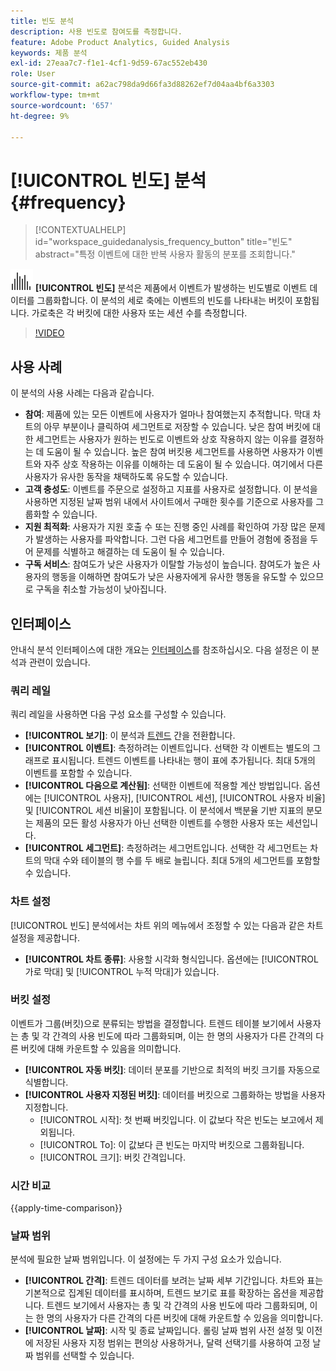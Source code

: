 ```yaml
---
title: 빈도 분석
description: 사용 빈도로 참여도를 측정합니다.
feature: Adobe Product Analytics, Guided Analysis
keywords: 제품 분석
exl-id: 27eaa7c7-f1e1-4cf1-9d59-67ac552eb430
role: User
source-git-commit: a62ac798da9d66fa3d88262ef7d04aa4bf6a3303
workflow-type: tm+mt
source-wordcount: '657'
ht-degree: 9%

---
```


# [!UICONTROL 빈도] 분석 {#frequency}

<!-- markdownlint-disable MD034 -->

>[!CONTEXTUALHELP]
>id="workspace_guidedanalysis_frequency_button"
>title="빈도"
>abstract="특정 이벤트에 대한 반복 사용자 활동의 분포를 조회합니다."

<!-- markdownlint-enable MD034 -->

![빈도](/help/assets/icons/Histogram.svg) **[!UICONTROL 빈도]** 분석은 제품에서 이벤트가 발생하는 빈도별로 이벤트 데이터를 그룹화합니다. 이 분석의 세로 축에는 이벤트의 빈도를 나타내는 버킷이 포함됩니다. 가로축은 각 버킷에 대한 사용자 또는 세션 수를 측정합니다.

>[!VIDEO](https://video.tv.adobe.com/v/3428089/?learn=on)

## 사용 사례

이 분석의 사용 사례는 다음과 같습니다.

* **참여**: 제품에 있는 모든 이벤트에 사용자가 얼마나 참여했는지 추적합니다. 막대 차트의 아무 부분이나 클릭하여 세그먼트로 저장할 수 있습니다. 낮은 참여 버킷에 대한 세그먼트는 사용자가 원하는 빈도로 이벤트와 상호 작용하지 않는 이유를 결정하는 데 도움이 될 수 있습니다. 높은 참여 버킷용 세그먼트를 사용하면 사용자가 이벤트와 자주 상호 작용하는 이유를 이해하는 데 도움이 될 수 있습니다. 여기에서 다른 사용자가 유사한 동작을 채택하도록 유도할 수 있습니다.
* **고객 충성도**: 이벤트를 주문으로 설정하고 지표를 사용자로 설정합니다. 이 분석을 사용하면 지정된 날짜 범위 내에서 사이트에서 구매한 횟수를 기준으로 사용자를 그룹화할 수 있습니다.
* **지원 최적화**: 사용자가 지원 호출 수 또는 진행 중인 사례를 확인하여 가장 많은 문제가 발생하는 사용자를 파악합니다. 그런 다음 세그먼트를 만들어 경험에 중점을 두어 문제를 식별하고 해결하는 데 도움이 될 수 있습니다.
* **구독 서비스**: 참여도가 낮은 사용자가 이탈할 가능성이 높습니다. 참여도가 높은 사용자의 행동을 이해하면 참여도가 낮은 사용자에게 유사한 행동을 유도할 수 있으므로 구독을 취소할 가능성이 낮아집니다.

## 인터페이스

안내식 분석 인터페이스에 대한 개요는 [인터페이스](../overview.md#interface)를 참조하십시오. 다음 설정은 이 분석과 관련이 있습니다.

### 쿼리 레일

쿼리 레일을 사용하면 다음 구성 요소를 구성할 수 있습니다.

* **[!UICONTROL 보기]**: 이 분석과 [트렌드](trends.md) 간을 전환합니다.
* **[!UICONTROL 이벤트]**: 측정하려는 이벤트입니다. 선택한 각 이벤트는 별도의 그래프로 표시됩니다. 트렌드 이벤트를 나타내는 행이 표에 추가됩니다. 최대 5개의 이벤트를 포함할 수 있습니다.
* **[!UICONTROL 다음으로 계산됨]**: 선택한 이벤트에 적용할 계산 방법입니다. 옵션에는 [!UICONTROL 사용자], [!UICONTROL 세션], [!UICONTROL 사용자 비율] 및 [!UICONTROL 세션 비율]이 포함됩니다. 이 분석에서 백분율 기반 지표의 분모는 제품의 모든 활성 사용자가 아닌 선택한 이벤트를 수행한 사용자 또는 세션입니다.
* **[!UICONTROL 세그먼트]**: 측정하려는 세그먼트입니다. 선택한 각 세그먼트는 차트의 막대 수와 테이블의 행 수를 두 배로 늘립니다. 최대 5개의 세그먼트를 포함할 수 있습니다.

### 차트 설정

[!UICONTROL 빈도] 분석에서는 차트 위의 메뉴에서 조정할 수 있는 다음과 같은 차트 설정을 제공합니다.

* **[!UICONTROL 차트 종류]**: 사용할 시각화 형식입니다. 옵션에는 [!UICONTROL 가로 막대] 및 [!UICONTROL 누적 막대]가 있습니다.

### 버킷 설정

이벤트가 그룹(버킷)으로 분류되는 방법을 결정합니다. 트렌드 테이블 보기에서 사용자는 총 및 각 간격의 사용 빈도에 따라 그룹화되며, 이는 한 명의 사용자가 다른 간격의 다른 버킷에 대해 카운트할 수 있음을 의미합니다.

* **[!UICONTROL 자동 버킷]**: 데이터 분포를 기반으로 최적의 버킷 크기를 자동으로 식별합니다.
* **[!UICONTROL 사용자 지정된 버킷]**: 데이터를 버킷으로 그룹화하는 방법을 사용자 지정합니다.
   * [!UICONTROL 시작]: 첫 번째 버킷입니다. 이 값보다 작은 빈도는 보고에서 제외됩니다.
   * [!UICONTROL To]: 이 값보다 큰 빈도는 마지막 버킷으로 그룹화됩니다.
   * [!UICONTROL 크기]: 버킷 간격입니다.

### 시간 비교

{{apply-time-comparison}}

### 날짜 범위

분석에 필요한 날짜 범위입니다. 이 설정에는 두 가지 구성 요소가 있습니다.

* **[!UICONTROL 간격]**: 트렌드 데이터를 보려는 날짜 세부 기간입니다. 차트와 표는 기본적으로 집계된 데이터를 표시하며, 트렌드 보기로 표를 확장하는 옵션을 제공합니다. 트렌드 보기에서 사용자는 총 및 각 간격의 사용 빈도에 따라 그룹화되며, 이는 한 명의 사용자가 다른 간격의 다른 버킷에 대해 카운트할 수 있음을 의미합니다.
* **[!UICONTROL 날짜]**: 시작 및 종료 날짜입니다. 롤링 날짜 범위 사전 설정 및 이전에 저장된 사용자 지정 범위는 편의상 사용하거나, 달력 선택기를 사용하여 고정 날짜 범위를 선택할 수 있습니다.


<!--
## Example

See below foran example of the analysis.

![Frequency](../assets/frequency.png)

-->
